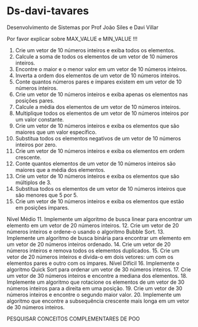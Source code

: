 # Ds-davi-tavares
Desenvolvimento de Sistemas por Prof João Siles e Davi Villar

Por favor explicar sobre MAX_VALUE e MIN_VALUE !!!


1.	Crie um vetor de 10 números inteiros e exiba todos os elementos.
2.	Calcule a soma de todos os elementos de um vetor de 10 números inteiros.
3.	Encontre o maior e o menor valor em um vetor de 10 números inteiros.
4.	Inverta a ordem dos elementos de um vetor de 10 números inteiros.
5.	Conte quantos números pares e ímpares existem em um vetor de 10 números inteiros.
6.	Crie um vetor de 10 números inteiros e exiba apenas os elementos nas posições pares.
7.	Calcule a média dos elementos de um vetor de 10 números inteiros.
8.	Multiplique todos os elementos de um vetor de 10 números inteiros por um valor constante.
9.	Crie um vetor de 10 números inteiros e exiba os elementos que são maiores que um valor específico.
10.	Substitua todos os elementos negativos de um vetor de 10 números inteiros por zero.
11.	Crie um vetor de 10 números inteiros e exiba os elementos em ordem crescente.
12.	Conte quantos elementos de um vetor de 10 números inteiros são maiores que a média dos elementos.
13.	Crie um vetor de 10 números inteiros e exiba os elementos que são múltiplos de 3.
14.	Substitua todos os elementos de um vetor de 10 números inteiros que são menores que 5 por 5.
15.	Crie um vetor de 10 números inteiros e exiba os elementos que estão em posições ímpares.

Nível Médio
11.	Implemente um algoritmo de busca linear para encontrar um elemento em um vetor de 20 números inteiros.
12.	Crie um vetor de 20 números inteiros e ordene-o usando o algoritmo Bubble Sort.
13.	Implemente um algoritmo de busca binária para encontrar um elemento em um vetor de 20 números inteiros ordenado.
14.	Crie um vetor de 20 números inteiros e remova todos os elementos duplicados.
15.	Crie um vetor de 20 números inteiros e divida-o em dois vetores: um com os elementos pares e outro com os ímpares.
Nível Difícil
16.	Implemente o algoritmo Quick Sort para ordenar um vetor de 30 números inteiros.
17.	Crie um vetor de 30 números inteiros e encontre a mediana dos elementos.
18.	Implemente um algoritmo que rotacione os elementos de um vetor de 30 números inteiros para a direita em uma posição.
19.	Crie um vetor de 30 números inteiros e encontre o segundo maior valor.
20.	Implemente um algoritmo que encontre a subsequência crescente mais longa em um vetor de 30 números inteiros.

PESQUISAR CONCEITOS COMPLEMENTARES DE POO